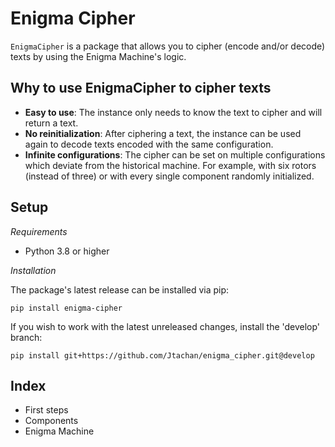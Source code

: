 # Enigma Cipher

`EnigmaCipher` is a package that allows you to cipher (encode and/or decode) texts by using the Enigma Machine's logic.

## Why to use EnigmaCipher to cipher texts

- **Easy to use**: The instance only needs to know the text to cipher and will return a text.
- **No reinitialization**: After ciphering a text, the instance can be used again to decode texts encoded with the same configuration.
- **Infinite configurations**: The cipher can be set on multiple configurations which deviate from the historical machine. For example, with six rotors (instead of three) or with every single component randomly initialized.

## Setup

_Requirements_

- Python 3.8 or higher

_Installation_

The package's latest release can be installed via pip:

```commandline
pip install enigma-cipher
```

If you wish to work with the latest unreleased changes, install the 'develop' branch:

```commandline
pip install git+https://github.com/Jtachan/enigma_cipher.git@develop
```

## Index

- First steps
- Components
- Enigma Machine
